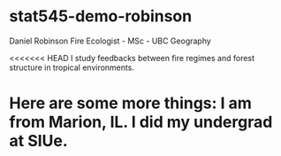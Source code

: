 # stat545-demo-robinson
Daniel Robinson
Fire Ecologist - MSc - UBC Geography

<<<<<<< HEAD
I study feedbacks between fire regimes and forest structure in tropical environments.

Here are some more things: I am from Marion, IL. I did my undergrad at SIUe.
=======
